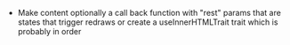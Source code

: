 - Make content optionally a call back function with "rest" params that are states that trigger redraws or
  create a useInnerHTMLTrait trait which is probably in order

